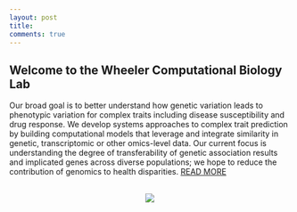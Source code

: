 ```yaml
---
layout: post
title: 
comments: true
---
```


## Welcome to the Wheeler Computational Biology Lab

Our broad goal is to better understand how genetic variation leads to phenotypic variation for complex traits including disease susceptibility and drug response. 
We develop systems approaches to complex trait prediction by building computational models that leverage and integrate similarity in genetic, transcriptomic or other omics-level data. Our current focus is understanding the degree of transferability of genetic association results and implicated genes across diverse populations; we hope to reduce the contribution of genomics to health disparities.
<a href="{{ site.baseurl }}/research">READ MORE</a>
<br>
<br>
<figure>
    <center><img src="{{ site.baseurl }}/images/lab_photos.png" /></center>
</figure>